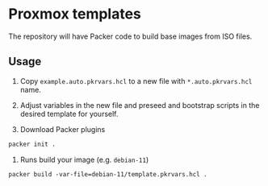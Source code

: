 # Proxmox templates

The repository will have Packer code to build base images from ISO files.



## Usage

1. Copy `example.auto.pkrvars.hcl` to a new file with `*.auto.pkrvars.hcl` name.

1. Adjust variables in the new file and preseed and bootstrap scripts in the desired template for yourself.

1. Download Packer plugins

```sh
packer init .
```

1. Runs build your image (e.g. `debian-11`)

```
packer build -var-file=debian-11/template.pkrvars.hcl .
```
